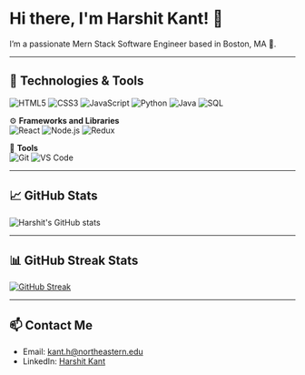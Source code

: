# Hi there, I'm Harshit Kant! 👋

I’m a passionate Mern Stack Software Engineer based in Boston, MA 🏡.

---

## 🔧 Technologies & Tools

![HTML5](https://img.shields.io/badge/-HTML5-333333?style=flat&logo=HTML5)
![CSS3](https://img.shields.io/badge/-CSS3-333333?style=flat&logo=css3)
![JavaScript](https://img.shields.io/badge/-JavaScript-333333?style=flat&logo=javascript)
![Python](https://img.shields.io/badge/-Python-333333?style=flat&logo=python)
![Java](https://img.shields.io/badge/-Java-333333?style=flat&logo=java)
![SQL](https://img.shields.io/badge/-SQL-333333?style=flat&logo=postgresql)

⚙️ **Frameworks and Libraries**  
![React](https://img.shields.io/badge/-React-333333?style=flat&logo=react)
![Node.js](https://img.shields.io/badge/-Node.js-333333?style=flat&logo=node.js)
![Redux](https://img.shields.io/badge/-Redux-333333?style=flat&logo=redux)

🔧 **Tools**  
![Git](https://img.shields.io/badge/-Git-333333?style=flat&logo=git)
![VS Code](https://img.shields.io/badge/-VS%20Code-333333?style=flat&logo=visual-studio-code)

---

## 📈 GitHub Stats
![Harshit's GitHub stats](https://github-readme-stats.vercel.app/api?username=hkant27008&show_icons=true&theme=radical)

---

## 📊 GitHub Streak Stats
[![GitHub Streak](https://streak-stats.demolab.com?user=hkant27008&theme=radical)](https://git.io/streak-stats)

---

## 📫 Contact Me

- Email: [kant.h@northeastern.edu](mailto:kant.h@northeastern.edu)
- LinkedIn: [Harshit Kant](https://www.linkedin.com/in/harshit-kant-hk-0a87864b/)
